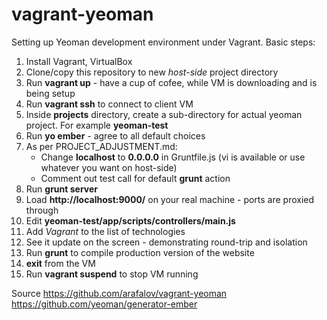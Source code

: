 vagrant-yeoman
==============

Setting up Yeoman development environment under Vagrant. Basic steps: 

1. Install Vagrant, VirtualBox
2. Clone/copy this repository to new *host-side* project directory
3. Run **vagrant up** - have a cup of cofee, while VM is downloading and is being setup
4. Run **vagrant ssh** to connect to client VM
5. Inside **projects** directory, create a sub-directory for actual yeoman project. For example **yeoman-test**
6. Run **yo ember** - agree to all default choices
7. As per PROJECT_ADJUSTMENT.md:
    - Change **localhost** to **0.0.0.0** in Gruntfile.js (vi is available or use whatever you want on host-side)
    - Comment out test call for default **grunt** action
8. Run **grunt server**
9. Load **http://localhost:9000/** on your real machine - ports are proxied through
10. Edit **yeoman-test/app/scripts/controllers/main.js**
11. Add *Vagrant* to the list of technologies
12. See it update on the screen - demonstrating round-trip and isolation
13. Run **grunt** to compile production version of the website
14. **exit** from the VM
15. Run **vagrant suspend** to stop VM running

Source https://github.com/arafalov/vagrant-yeoman
https://github.com/yeoman/generator-ember
